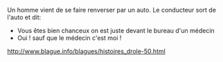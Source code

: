 Un homme vient de se faire renverser par un auto. Le conducteur sort de l'auto et dit:
- Vous êtes bien chanceux on est juste devant le bureau d'un médecin
- Oui ! sauf que le médecin c'est moi ! 


http://www.blague.info/blagues/histoires_drole-50.html

